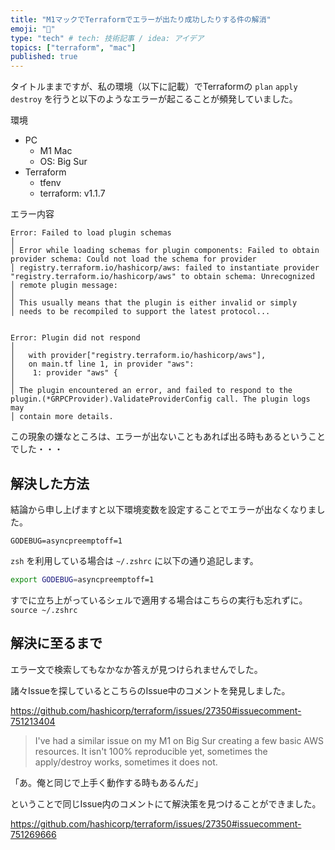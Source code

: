 ```yaml
---
title: "M1マックでTerraformでエラーが出たり成功したりする件の解消"
emoji: "👏"
type: "tech" # tech: 技術記事 / idea: アイデア
topics: ["terraform", "mac"]
published: true
---
```


タイトルままですが、私の環境（以下に記載）でTerraformの `plan` `apply` `destroy` を行うと以下のようなエラーが起こることが頻発していました。

環境

- PC
    - M1 Mac
    - OS: Big Sur
- Terraform
  - tfenv
  - terraform: v1.1.7

エラー内容

```
Error: Failed to load plugin schemas
│ 
│ Error while loading schemas for plugin components: Failed to obtain provider schema: Could not load the schema for provider
│ registry.terraform.io/hashicorp/aws: failed to instantiate provider "registry.terraform.io/hashicorp/aws" to obtain schema: Unrecognized
│ remote plugin message: 
│ 
│ This usually means that the plugin is either invalid or simply
│ needs to be recompiled to support the latest protocol...


Error: Plugin did not respond
│ 
│   with provider["registry.terraform.io/hashicorp/aws"],
│   on main.tf line 1, in provider "aws":
│    1: provider "aws" {
│ 
│ The plugin encountered an error, and failed to respond to the plugin.(*GRPCProvider).ValidateProviderConfig call. The plugin logs may
│ contain more details.

```

この現象の嫌なところは、エラーが出ないこともあれば出る時もあるということでした・・・

## 解決した方法

結論から申し上げますと以下環境変数を設定することでエラーが出なくなりました。

```
GODEBUG=asyncpreemptoff=1
```

`zsh` を利用している場合は `~/.zshrc` に以下の通り追記します。

```bash
export GODEBUG=asyncpreemptoff=1
```

すでに立ち上がっているシェルで適用する場合はこちらの実行も忘れずに。　`source ~/.zshrc`

## 解決に至るまで

エラー文で検索してもなかなか答えが見つけられませんでした。

諸々Issueを探しているとこちらのIssue中のコメントを発見しました。

https://github.com/hashicorp/terraform/issues/27350#issuecomment-751213404

> I've had a similar issue on my M1 on Big Sur creating a few basic AWS resources. It isn't 100% reproducible yet, sometimes the apply/destroy works, sometimes it does not.

「あ。俺と同じで上手く動作する時もあるんだ」

ということで同じIssue内のコメントにて解決策を見つけることができました。

https://github.com/hashicorp/terraform/issues/27350#issuecomment-751269666

